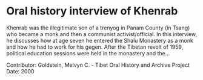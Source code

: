 # Oral history interview of Khenrab


Khenrab was the illegitimate son of a trenyog in Panam County (in Tsang) who became a monk and then a communist activist/official. In this interview, he discusses how at age seven he entered the Shalu Monastery as a monk and how he had to work for his gegen. After the Tibetan revolt of 1959, political education sessions were held in the monastery and the...


Contributor:
                        Goldstein, Melvyn C. - Tibet Oral History and Archive Project  
Date:
2000  
